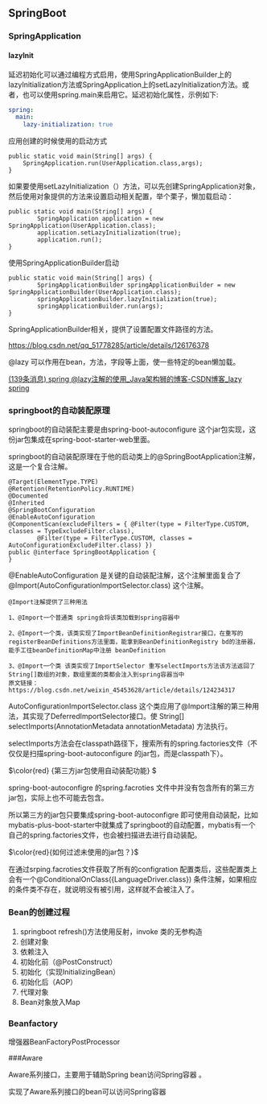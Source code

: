 ## SpringBoot

### SpringApplication

#### lazyInit

延迟初始化可以通过编程方式启用，使用SpringApplicationBuilder上的lazyInitialization方法或SpringApplication上的setLazyInitialization方法。或者，也可以使用spring.main来启用它。延迟初始化属性，示例如下:

```yml
spring:
  main:
    lazy-initialization: true
```

应用创建的时候使用的启动方式

```
public static void main(String[] args) {
    SpringApplication.run(UserApplication.class,args);
}
```

如果要使用setLazyInitialization（）方法，可以先创建SpringApplication对象，然后使用对象提供的方法来设置启动相关配置，举个栗子，懒加载启动：

```
public static void main(String[] args) {
        SpringApplication application = new SpringApplication(UserApplication.class);
        application.setLazyInitialization(true);
        application.run();
}
```

使用SpringApplicationBuilder启动

```
public static void main(String[] args) {
        SpringApplicationBuilder springApplicationBuilder = new SpringApplicationBuilder(UserApplication.class);
        springApplicationBuilder.lazyInitialization(true);
        springApplicationBuilder.run(args);
}
```

SpringApplicationBuilder相关，提供了设置配置文件路径的方法。

https://blog.csdn.net/qq_51778285/article/details/126176378



@lazy 可以作用在bean，方法，字段等上面，使一些特定的bean懒加载。

[(139条消息) spring @lazy注解的使用_Java架构狮的博客-CSDN博客_lazy spring](https://blog.csdn.net/m0_69860228/article/details/124714792) 



### springboot的自动装配原理

springboot的自动装配主要是由<artifactId>spring-boot-autoconfigure</artifactId>  这个jar包实现，这份jar包集成在<artifactId>spring-boot-starter-web</artifactId>里面。

springboot的自动装配原理在于他的启动类上的@SpringBootApplication注解，这是一个复合注解。

```
@Target(ElementType.TYPE)
@Retention(RetentionPolicy.RUNTIME)
@Documented
@Inherited
@SpringBootConfiguration
@EnableAutoConfiguration
@ComponentScan(excludeFilters = { @Filter(type = FilterType.CUSTOM, classes = TypeExcludeFilter.class),
		@Filter(type = FilterType.CUSTOM, classes = AutoConfigurationExcludeFilter.class) })
public @interface SpringBootApplication {
}
```

@EnableAutoConfiguration 是关键的自动装配注解，这个注解里面复合了@Import(AutoConfigurationImportSelector.class) 这个注解。

```
@Import注解提供了三种用法

1、@Import一个普通类 spring会将该类加载到spring容器中

2、@Import一个类，该类实现了ImportBeanDefinitionRegistrar接口，在重写的registerBeanDefinitions方法里面，能拿到BeanDefinitionRegistry bd的注册器，能手工往beanDefinitionMap中注册 beanDefinition

3、@Import一个类 该类实现了ImportSelector 重写selectImports方法该方法返回了String[]数组的对象，数组里面的类都会注入到spring容器当中
原文链接：https://blog.csdn.net/weixin_45453628/article/details/124234317
```

AutoConfigurationImportSelector.class 这个类应用了@Import注解的第三种用法，其实现了DeferredImportSelector接口。使 String[] selectImports(AnnotationMetadata annotationMetadata) 方法执行。

selectImports方法会在classpath路径下，搜索所有的spring.factories文件（不仅仅是扫描spring-boot-autoconfigure 的jar包，而是classpath下）。

$\color{red} {第三方jar包使用自动装配功能} $

spring-boot-autoconfigre 的spring.facroties 文件中并没有包含所有的第三方jar包，实际上也不可能去包含。

所以第三方的jar包只要集成spring-boot-autoconfigre 即可使用自动装配，比如<artifactId>mybatis-plus-boot-starter</artifactId>中就集成了springboot的自动配置，mybatis有一个自己的spring.factories文件，也会被扫描进去进行自动装配。

$\color{red}{如何过滤未使用的jar包？}$

在通过srping.facroties文件获取了所有的configration 配置类后，这些配置类上会有一个@ConditionalOnClass({LanguageDriver.class}) 条件注解，如果相应的条件类不存在，就说明没有被引用，这样就不会被注入了。

### Bean的创建过程

1. springboot refresh()方法使用反射，invoke 类的无参构造
2. 创建对象
3. 依赖注入
4. 初始化前（@PostConstruct）
5. 初始化（实现InitializingBean）
6. 初始化后（AOP）
7. 代理对象
8. Bean对象放入Map

### Beanfactory

增强器BeanFactoryPostProcessor

###Aware

Aware系列接口，主要用于辅助Spring bean访问Spring容器 。

实现了Aware系列接口的bean可以访问Spring容器 



